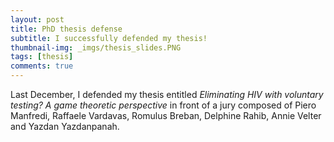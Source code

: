 ```yaml
---
layout: post
title: PhD thesis defense
subtitle: I successfully defended my thesis!
thumbnail-img: _imgs/thesis_slides.PNG
tags: [thesis]
comments: true
---
```


Last December, I defended my thesis entitled _Eliminating HIV with voluntary testing? A game theoretic perspective_ in front of a jury composed of Piero Manfredi, Raffaele Vardavas, Romulus Breban, Delphine Rahib, Annie Velter and Yazdan Yazdanpanah.
